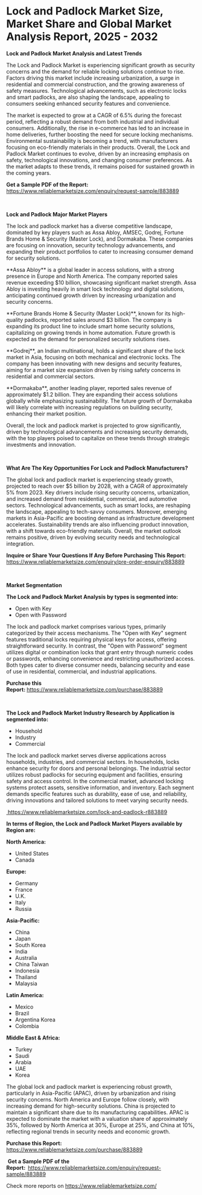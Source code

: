 <p><h1>Lock and Padlock Market Size, Market Share and Global Market Analysis Report, 2025 - 2032</h1></p><p><strong>Lock and Padlock Market Analysis and Latest Trends</strong></p>
<p><p>The Lock and Padlock Market is experiencing significant growth as security concerns and the demand for reliable locking solutions continue to rise. Factors driving this market include increasing urbanization, a surge in residential and commercial construction, and the growing awareness of safety measures. Technological advancements, such as electronic locks and smart padlocks, are also shaping the landscape, appealing to consumers seeking enhanced security features and convenience.</p><p>The market is expected to grow at a CAGR of 6.5% during the forecast period, reflecting a robust demand from both industrial and individual consumers. Additionally, the rise in e-commerce has led to an increase in home deliveries, further boosting the need for secure locking mechanisms. Environmental sustainability is becoming a trend, with manufacturers focusing on eco-friendly materials in their products. Overall, the Lock and Padlock Market continues to evolve, driven by an increasing emphasis on safety, technological innovations, and changing consumer preferences. As the market adapts to these trends, it remains poised for sustained growth in the coming years.</p></p>
<p><strong>Get a Sample PDF of the Report:&nbsp;</strong> <a href="https://www.reliablemarketsize.com/enquiry/request-sample/883889?utm_campaign=2890&utm_medium=2&utm_source=Github&utm_content=ia&utm_term=04042025&utm_id=lock-and-padlock">https://www.reliablemarketsize.com/enquiry/request-sample/883889</a></p>
<p>&nbsp;</p>
<p><strong>Lock and Padlock Major Market Players</strong></p>
<p><p>The lock and padlock market has a diverse competitive landscape, dominated by key players such as Assa Abloy, AMSEC, Godrej, Fortune Brands Home & Security (Master Lock), and Dormakaba. These companies are focusing on innovation, security technology advancements, and expanding their product portfolios to cater to increasing consumer demand for security solutions.</p><p>**Assa Abloy** is a global leader in access solutions, with a strong presence in Europe and North America. The company reported sales revenue exceeding $10 billion, showcasing significant market strength. Assa Abloy is investing heavily in smart lock technology and digital solutions, anticipating continued growth driven by increasing urbanization and security concerns.</p><p>**Fortune Brands Home & Security (Master Lock)**, known for its high-quality padlocks, reported sales around $3 billion. The company is expanding its product line to include smart home security solutions, capitalizing on growing trends in home automation. Future growth is expected as the demand for personalized security solutions rises.</p><p>**Godrej**, an Indian multinational, holds a significant share of the lock market in Asia, focusing on both mechanical and electronic locks. The company has been innovating with new designs and security features, aiming for a market size expansion driven by rising safety concerns in residential and commercial sectors.</p><p>**Dormakaba**, another leading player, reported sales revenue of approximately $1.2 billion. They are expanding their access solutions globally while emphasizing sustainability. The future growth of Dormakaba will likely correlate with increasing regulations on building security, enhancing their market position.</p><p>Overall, the lock and padlock market is projected to grow significantly, driven by technological advancements and increasing security demands, with the top players poised to capitalize on these trends through strategic investments and innovation.</p></p>
<p>&nbsp;</p>
<p><strong>What Are The Key Opportunities For Lock and Padlock Manufacturers?</strong></p>
<p><p>The global lock and padlock market is experiencing steady growth, projected to reach over $5 billion by 2028, with a CAGR of approximately 5% from 2023. Key drivers include rising security concerns, urbanization, and increased demand from residential, commercial, and automotive sectors. Technological advancements, such as smart locks, are reshaping the landscape, appealing to tech-savvy consumers. Moreover, emerging markets in Asia-Pacific are boosting demand as infrastructure development accelerates. Sustainability trends are also influencing product innovation, with a shift towards eco-friendly materials. Overall, the market outlook remains positive, driven by evolving security needs and technological integration.</p></p>
<p><strong>Inquire or Share Your Questions If Any Before Purchasing This Report:</strong> <a href="https://www.reliablemarketsize.com/enquiry/pre-order-enquiry/883889?utm_campaign=2890&utm_medium=2&utm_source=Github&utm_content=ia&utm_term=04042025&utm_id=lock-and-padlock">https://www.reliablemarketsize.com/enquiry/pre-order-enquiry/883889</a></p>
<p>&nbsp;</p>
<p><strong>Market Segmentation</strong></p>
<p><strong>The Lock and Padlock Market Analysis by types is segmented into:</strong></p>
<p><ul><li>Open with Key</li><li>Open with Password</li></ul></p>
<p><p>The lock and padlock market comprises various types, primarily categorized by their access mechanisms. The "Open with Key" segment features traditional locks requiring physical keys for access, offering straightforward security. In contrast, the "Open with Password" segment utilizes digital or combination locks that grant entry through numeric codes or passwords, enhancing convenience and restricting unauthorized access. Both types cater to diverse consumer needs, balancing security and ease of use in residential, commercial, and industrial applications.</p></p>
<p><strong>Purchase this Report:&nbsp;</strong><a href="https://www.reliablemarketsize.com/purchase/883889?utm_campaign=2890&utm_medium=2&utm_source=Github&utm_content=ia&utm_term=04042025&utm_id=lock-and-padlock">https://www.reliablemarketsize.com/purchase/883889</a></p>
<p>&nbsp;</p>
<p><strong>The Lock and Padlock Market Industry Research by Application is segmented into:</strong></p>
<p><ul><li>Household</li><li>Industry</li><li>Commercial</li></ul></p>
<p><p>The lock and padlock market serves diverse applications across households, industries, and commercial sectors. In households, locks enhance security for doors and personal belongings. The industrial sector utilizes robust padlocks for securing equipment and facilities, ensuring safety and access control. In the commercial market, advanced locking systems protect assets, sensitive information, and inventory. Each segment demands specific features such as durability, ease of use, and reliability, driving innovations and tailored solutions to meet varying security needs.</p></p>
<p><a href="https://www.reliablemarketsize.com/lock-and-padlock-r883889?utm_campaign=2890&utm_medium=2&utm_source=Github&utm_content=ia&utm_term=04042025&utm_id=lock-and-padlock">&nbsp;https://www.reliablemarketsize.com/lock-and-padlock-r883889</a></p>
<p><strong>In terms of Region, the Lock and Padlock Market Players available by Region are:</strong></p>
<p>
    <p> <strong> North America: </strong>
        <ul>
            <li>United States</li>
            <li>Canada</li>
        </ul>
        </p> 
    <p> <strong> Europe: </strong>
        <ul>
            <li>Germany</li>
            <li>France</li>
            <li>U.K.</li>
            <li>Italy</li>
            <li>Russia</li>
        </ul>
        </p> 
    <p> <strong> Asia-Pacific: </strong>
        <ul>
            <li>China</li>
            <li>Japan</li>
            <li>South Korea</li>
            <li>India</li>
            <li>Australia</li>
            <li>China Taiwan</li>
            <li>Indonesia</li>
            <li>Thailand</li>
            <li>Malaysia</li>
        </ul>
        </p> 
    <p> <strong> Latin America: </strong>
        <ul>
            <li>Mexico</li>
            <li>Brazil</li>
            <li>Argentina Korea</li>
            <li>Colombia</li>
        </ul>
        </p> 
    <p> <strong> Middle East & Africa: </strong>
        <ul>
            <li>Turkey</li>
            <li>Saudi</li>
            <li>Arabia</li>
            <li>UAE</li>
            <li>Korea</li>
        </ul>
    </p>
    </p>
<p><p>The global lock and padlock market is experiencing robust growth, particularly in Asia-Pacific (APAC), driven by urbanization and rising security concerns. North America and Europe follow closely, with increasing demand for high-security solutions. China is projected to maintain a significant share due to its manufacturing capabilities. APAC is expected to dominate the market with a valuation share of approximately 35%, followed by North America at 30%, Europe at 25%, and China at 10%, reflecting regional trends in security needs and economic growth.</p></p>
<p><strong>Purchase this Report: </strong><a href="https://www.reliablemarketsize.com/purchase/883889?utm_campaign=2890&utm_medium=2&utm_source=Github&utm_content=ia&utm_term=04042025&utm_id=lock-and-padlock">https://www.reliablemarketsize.com/purchase/883889</a></p>
<p>&nbsp;<strong>Get a Sample PDF of the Report:&nbsp;&nbsp;</strong><a href="https://www.reliablemarketsize.com/enquiry/request-sample/883889?utm_campaign=2890&utm_medium=2&utm_source=Github&utm_content=ia&utm_term=04042025&utm_id=lock-and-padlock">https://www.reliablemarketsize.com/enquiry/request-sample/883889</a></p>
<p><strong></strong></p>
<p>Check more reports on <a href="https://www.reliablemarketsize.com/?utm_campaign=2890&utm_medium=2&utm_source=Github&utm_content=ia&utm_term=04042025&utm_id=lock-and-padlock">https://www.reliablemarketsize.com/</a></p>